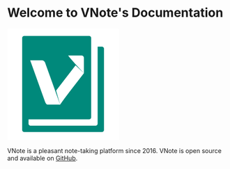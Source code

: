 # Welcome to VNote's Documentation

![vnote](vx_images/34358160752.png)

VNote is a pleasant note-taking platform since 2016. VNote is open source and available on [GitHub](https://github.com/vnotex/vnote).